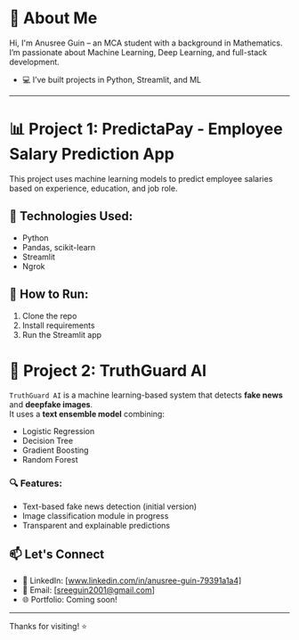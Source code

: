 # 👋 About Me

Hi, I'm Anusree Guin – an MCA student with a background in Mathematics. I’m passionate about Machine Learning, Deep Learning, and full-stack development.

- 💻 I’ve built projects in Python, Streamlit, and ML

---

# 📊 Project 1: PredictaPay - Employee Salary Prediction App

This project uses machine learning models to predict employee salaries based on experience, education, and job role.

## 🔧 Technologies Used:
- Python
- Pandas, scikit-learn
- Streamlit
- Ngrok

## 🚀 How to Run:
1. Clone the repo
2. Install requirements
3. Run the Streamlit app

# 🤖 Project 2: TruthGuard AI

`TruthGuard AI` is a machine learning-based system that detects **fake news** and **deepfake images**.  
It uses a **text ensemble model** combining:
- Logistic Regression  
- Decision Tree  
- Gradient Boosting  
- Random Forest  

### 🔍 Features:
- Text-based fake news detection (initial version)
- Image classification module in progress
- Transparent and explainable predictions



## 📫 Let's Connect

- 💼 LinkedIn: [www.linkedin.com/in/anusree-guin-79391a1a4]  
- 📧 Email: [sreeguin2001@gmail.com]   
- 🌐 Portfolio: Coming soon!
---
Thanks for visiting! ⭐
